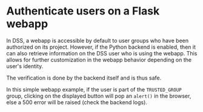 # Authenticate users on a Flask webapp

In DSS, a webapp is accessible by default to user groups who have been authorized on its project. However, if the Python backend is enabled, then it can also retrieve information on the DSS user who is using the webapp. This allows for further customization in the webapp behavior depending on the user's identity.

The verification is done by the backend itself and is thus safe.

In this simple webapp example, if the user is part of the `TRUSTED_GROUP` group, clicking on the displayed button will pop an `alert()` in the browser, else a 500 error will be raised (check the backend logs).